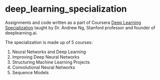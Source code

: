 # deep_learning_specialization
Assignments and code written as a part of Coursera [Deep Learning Specialization](https://www.deeplearning.ai/program/deep-learning-specialization/) taught by Dr. Andrew Ng, Stanford professor and founder of deeplearning.ai.

The specialization is made up of 5 courses:

1. Neural Networks and Deep Learning
2. Improving Deep Neural Networks
3. Structuring Machine Learning Projects
4. Convolutional Neural Networks
5. Sequence Models
